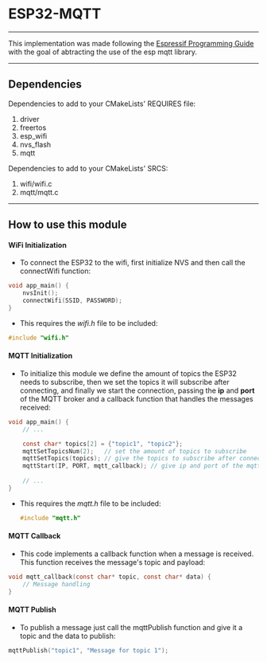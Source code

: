 # ESP32-MQTT
---

This implementation was made following the [Espressif Programming Guide](https://docs.espressif.com/projects/esp-idf/en/stable/esp32/api-reference/protocols/mqtt.html) with the goal of abtracting the use of the esp mqtt library.

---
## Dependencies
Dependencies to add to your CMakeLists' REQUIRES file:
1. driver
2. freertos
3. esp_wifi
4. nvs_flash
5. mqtt

Dependencies to add to your CMakeLists' SRCS:
1. wifi/wifi.c
2. mqtt/mqtt.c

---
## How to use this module

#### WiFi Initialization
- To connect the ESP32 to the wifi, first initialize NVS and then call the connectWifi function:

```c
void app_main() {
    nvsInit();
    connectWifi(SSID, PASSWORD);
}
```

- This requires the *wifi.h* file to be included:

```c
#include "wifi.h"
```

#### MQTT Initialization
- To initialize this module we define the amount of topics the ESP32 needs to subscribe, then we set the topics it will subscribe after connecting, and finally we start the connection, passing the **ip** and **port** of the MQTT broker and a callback function that handles the messages received:  

```c
void app_main() {
    // ...

    const char* topics[2] = {"topic1", "topic2"};
    mqttSetTopicsNum(2);   // set the amount of topics to subscribe
    mqttSetTopics(topics); // give the topics to subscribe after connection
    mqttStart(IP, PORT, mqtt_callback); // give ip and port of the mqtt broker and a callback function to handle received messages
    
    // ...
}
```

- This requires the *mqtt.h* file to be included:

  ```c
  #include "mqtt.h"
  ```

#### MQTT Callback
- This code implements a callback function when a message is received. This function receives the message's topic and payload:

```c
void mqtt_callback(const char* topic, const char* data) {
    // Message handling
}
```

#### MQTT Publish
- To publish a message just call the mqttPublish function and give it a topic and the data to publish:

```c
mqttPublish("topic1", "Message for topic 1");
```
